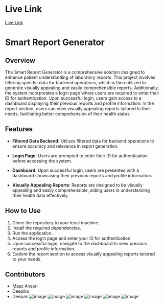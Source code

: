 # Live Link
[Live Link](https://smartreport.vercel.app/)

# Smart Report Generator

## Overview

The Smart Report Generator is a comprehensive solution designed to enhance patient understanding of laboratory reports. This project involves filtering specific data for backend operations, which is then utilized to generate visually appealing and easily comprehensible reports. Additionally, the system incorporates a login page where users are required to enter their ID for authentication. Upon successful login, users gain access to a dashboard displaying their previous reports and profile information. In the report section, users can view visually appealing reports tailored to their needs, facilitating better comprehension of their health status.

## Features

- **Filtered Data Backend**: Utilizes filtered data for backend operations to ensure accuracy and relevance in report generation.
  
- **Login Page**: Users are prompted to enter their ID for authentication before accessing the system.
  
- **Dashboard**: Upon successful login, users are presented with a dashboard showcasing their previous reports and profile information.
  
- **Visually Appealing Reports**: Reports are designed to be visually appealing and easily comprehensible, aiding users in understanding their health data effectively.

## How to Use

1. Clone the repository to your local machine.
2. Install the required dependencies.
3. Run the application.
4. Access the login page and enter your ID for authentication.
5. Upon successful login, navigate to the dashboard to view previous reports and profile information.
6. Explore the report section to access visually appealing reports tailored to your needs.

## Contributors

- Maaz Ansari
- Deepika
- Deepak
![image](https://github.com/mxansari007/smartreport/assets/82407112/63fe0868-6fee-406f-99bc-495ae8e32593)
![image](https://github.com/mxansari007/smartreport/assets/82407112/69bbf418-8599-483b-848f-4d39d2ec337f)
![image](https://github.com/mxansari007/smartreport/assets/82407112/dda32e4d-65f3-49fb-87ae-1ff2679461d2)
![image](https://github.com/mxansari007/smartreport/assets/82407112/3863c1b0-f881-4b73-bc98-f204ca44cf9f)
![image](https://github.com/mxansari007/smartreport/assets/82407112/01c5de1d-cd9d-4b9f-af3f-7b294507af92)
![image](https://github.com/mxansari007/smartreport/assets/82407112/930e08b7-fcac-4de8-8044-707eb1aca5c4)








